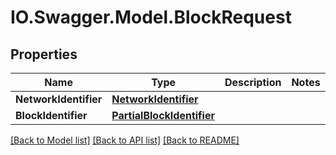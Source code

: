 # IO.Swagger.Model.BlockRequest
## Properties

Name | Type | Description | Notes
------------ | ------------- | ------------- | -------------
**NetworkIdentifier** | [**NetworkIdentifier**](NetworkIdentifier.md) |  | 
**BlockIdentifier** | [**PartialBlockIdentifier**](PartialBlockIdentifier.md) |  | 

[[Back to Model list]](../README.md#documentation-for-models) [[Back to API list]](../README.md#documentation-for-api-endpoints) [[Back to README]](../README.md)

